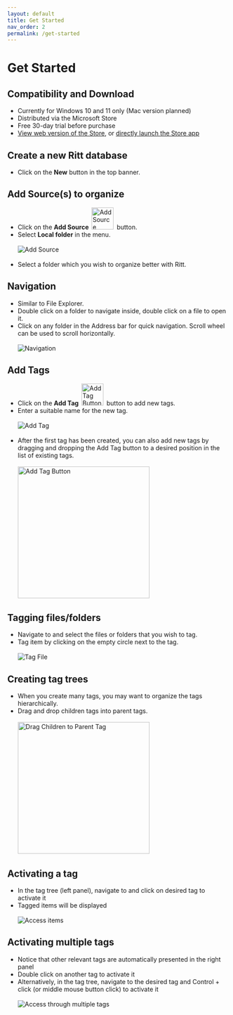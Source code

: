 ```yaml
---
layout: default
title: Get Started
nav_order: 2
permalink: /get-started
---
```


# Get Started

## Compatibility and Download

- Currently for Windows 10 and 11 only (Mac version planned)
- Distributed via the Microsoft Store
- Free 30-day trial before purchase
- [View web version of the Store](https://www.microsoft.com/store/apps/9N020ZXP2Z1G?cid=storebadge&ocid=badge), or [directly launch the Store app](ms-windows-store://pdp/?ProductId=9N020ZXP2Z1G)


## Create a new Ritt database

- Click on the **New** button in the top banner.

## Add Source(s) to organize

- Click on the **Add Source** <img src="img/Button-Add-Source.PNG" alt="Add Source Button" width="50" style="padding: 0px 3px 0px 3px"/> button.
- Select **Local folder** in the menu. <br/><br/>![Add Source](/img/Add-Source.png) <br/><br/>
- Select a folder which you wish to organize better with Ritt.

## Navigation

- Similar to File Explorer.
- Double click on a folder to navigate inside, double click on a file to open it.
- Click on any folder in the Address bar for quick navigation. Scroll wheel can be used to scroll horizontally.<br/><br/>![Navigation](/img/Navigation-AddressBar.png)

## Add Tags

- Click on the **Add Tag** <img src="img/Button-Add-Tag.PNG" alt="Add Tag Button" width="50" style="padding: 0px 3px 0px 3px"/> button to add new tags.
- Enter a suitable name for the new tag. <br/><br/>![Add Tag](/img/Add-Tag.png)<br/><br/>
- After the first tag has been created, you can also add new tags by dragging and dropping the Add Tag button to a desired position in the list of existing tags. <br/><br/><img src="img/GIF-Drag-Drop-New-Tag.gif" alt="Add Tag Button" width="300"/>


## Tagging files/folders

- Navigate to and select the files or folders that you wish to tag.
- Tag item by clicking on the empty circle next to the tag. <br/><br/>![Tag File](/img/Tag-File.png)

## Creating tag trees

- When you create many tags, you may want to organize the tags hierarchically.
- Drag and drop children tags into parent tags. <br/><br/><img src="img/GIF-Drag-Children-to-Parent-Tag.gif" alt="Drag Children to Parent Tag" width="300"/>

## Activating a tag

- In the tag tree (left panel), navigate to and click on desired tag to activate it
- Tagged items will be displayed <br/><br/>![Access items](/img/Access-through-tags.png)

## Activating multiple tags

- Notice that other relevant tags are automatically presented in the right panel
- Double click on another tag to activate it
- Alternatively, in the tag tree, navigate to the desired tag and Control + click (or middle mouse button click) to activate it <br/><br/>![Access through multiple tags](/img/Access-through-multiple-tags.png)